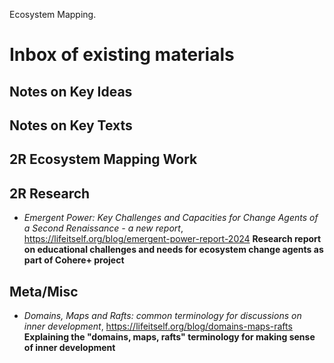Ecosystem Mapping.

# Inbox of existing materials

## Notes on Key Ideas

## Notes on Key Texts

## 2R Ecosystem Mapping Work

## 2R Research

- _Emergent Power: Key Challenges and Capacities for Change Agents of a Second Renaissance - a new report_, https://lifeitself.org/blog/emergent-power-report-2024 **Research report on educational challenges and needs for ecosystem change agents as part of Cohere+ project**

## Meta/Misc

- _Domains, Maps and Rafts: common terminology for discussions on inner development_, https://lifeitself.org/blog/domains-maps-rafts **Explaining the "domains, maps, rafts" terminology for making sense of inner development**
